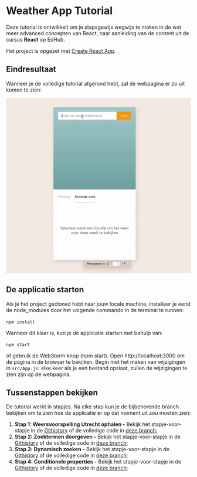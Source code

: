 # Weather App Tutorial
Deze tutorial is ontwikkelt om je stapsgewijs wegwijs te maken in de wat meer advanced concepten van React, 
naar aanleiding van de content uit de cursus **React** op EdHub.

Het project is opgezet met [Create React App](https://github.com/facebook/create-react-app).

## Eindresultaat
Wanneer je de volledige tutorial afgerond hebt, zal de webpagina er zo uit komen te zien:

![Eindresultaat](src/assets/screenshot.gif)

## De applicatie starten
Als je het project gecloned hebt naar jouw locale machine, installeer je eerst de node_modules door het volgende commando in de terminal te runnen:

`npm install`

Wanneer dit klaar is, kun je de applicatie starten met behulp van:

`npm start`

of gebruik de WebStorm knop (npm start). Open http://localhost:3000 om de pagina in de browser te bekijken. Begin met het maken van wijzigingen in `src/App.js`: elke keer als je een bestand opslaat, zullen de wijzigingen te zien zijn op de webpagina.

## Tussenstappen bekijken
De tutorial werkt in stapjes. Na elke stap kun je de bijbehorende branch bekijken om te zien hoe de applicatie er op dat moment uit zou moeten zien:
1. **Stap 1: Weersvoorspelling Utrecht ophalen -**
Bekijk het stapje-voor-stapje in de [Githistory]() of de volledige code in [deze branch]();
2. **Stap 2: Zoektermen doorgeven -** 
Bekijk het stapje-voor-stapje in de [Githistory]() of de volledige code in [deze branch]();
3. **Stap 3: Dynamisch zoeken -** 
Bekijk het stapje-voor-stapje in de [Githistory]() of de volledige code in [deze branch]();
4. **Stap 4: Conditionele properties -**
Bekijk het stapje-voor-stapje in de [Githistory]() of de volledige code in [deze branch]();
